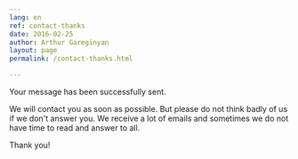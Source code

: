 ```yaml
---
lang: en
ref: contact-thanks
date: 2016-02-25
author: Arthur Gareginyan
layout: page
permalink: /contact-thanks.html

---
```


Your message has been successfully sent.

We will contact you as soon as possible. But please do not think badly of us if we don't answer you. We receive a lot of emails and sometimes we do not have time to read and answer to all.

Thank you!